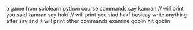 a game from sololearn python course
commands 
say kamran // will print you said kamran
say hakf // will print you siad hakf
basicay write anything after say and it will print
other commands
examine goblin
hit goblin